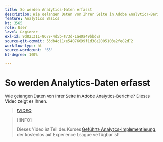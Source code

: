 ```yaml
---
title: So werden Analytics-Daten erfasst
description: Wie gelangen Daten von Ihrer Seite in Adobe Analytics-Berichte? Dieses Video zeigt es Ihnen.
feature: Analytics Basics
kt: 3565
role: User
level: Beginner
exl-id: 9d823311-8679-4d5b-873d-1ae0a49bbd7a
source-git-commit: 53db4c11ce54076099f1d38e2005103a2fe82d72
workflow-type: ht
source-wordcount: '66'
ht-degree: 100%

---
```


# So werden Analytics-Daten erfasst

Wie gelangen Daten von Ihrer Seite in Adobe Analytics-Berichte? Dieses Video zeigt es Ihnen.

>[!VIDEO](https://video.tv.adobe.com/v/28768/?quality=12&learn=on)

>[!INFO]
>
> Dieses Video ist Teil des Kurses [Geführte Analytics-Implementierung](https://experienceleague.adobe.com/?recommended=Analytics-D-1-2019.1&amp;lang=de), der kostenlos auf Experience League verfügbar ist!
